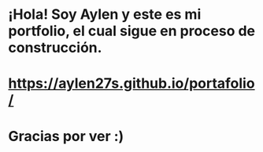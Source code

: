 # ¡Hola! Soy Aylen y este es mi portfolio, el cual sigue en proceso de construcción.
# https://aylen27s.github.io/portafolio/
#
# Gracias por ver :)
